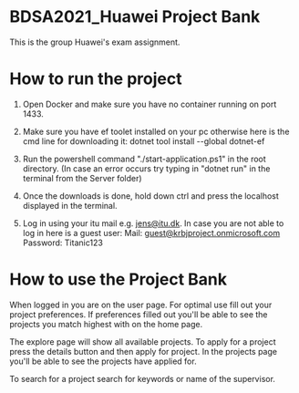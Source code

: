 # BDSA2021_Huawei Project Bank

This is the group Huawei's exam assignment.

# How to run the project

1. Open Docker and make sure you have no container running on port 1433.

2. Make sure you have ef toolet installed on your pc otherwise here is the cmd line for downloading it: dotnet tool install --global dotnet-ef

3. Run the powershell command "./start-application.ps1" in the root directory. (In case an error occurs try typing in "dotnet run" in the terminal from the Server folder)

4. Once the downloads is done, hold down ctrl and press the localhost displayed in the terminal.

5. Log in using your itu mail e.g. jens@itu.dk. In case you are not able to log in here is a guest user:
Mail: guest@krbjproject.onmicrosoft.com
Password: Titanic123

# How to use the Project Bank

When logged in you are on the user page. For optimal use fill out your project preferences. If preferences filled out you'll be able to see the projects you match highest with on the home page.

The explore page will show all available projects. To apply for a project press the details button and then apply for project. In the projects page you'll be able to see the projects have applied for.

To search for a project search for keywords or name of the supervisor.
